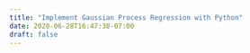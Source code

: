 ```yaml
---
title: "Implement Gaussian Process Regression with Python"
date: 2020-06-28T16:47:38-07:00
draft: false
---
```



